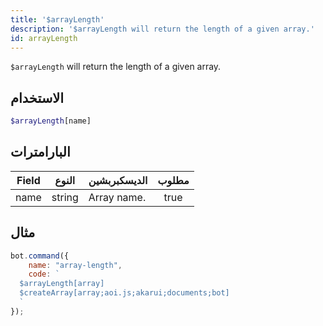 ```yaml
---
title: '$arrayLength'
description: '$arrayLength will return the length of a given array.'
id: arrayLength
---
```


`$arrayLength` will return the length of a given array.

## الاستخدام

```php
$arrayLength[name]
```

## البارامترات

| Field | النوع  | الديسكبربشين | مطلوب |
| ----- | ------ | ------------ |:-----:|
| name  | string | Array name.  | true  |

## مثال

```javascript
bot.command({
    name: "array-length",
    code: `
  $arrayLength[array]
  $createArray[array;aoi.js;akarui;documents;bot]
  `
});
```